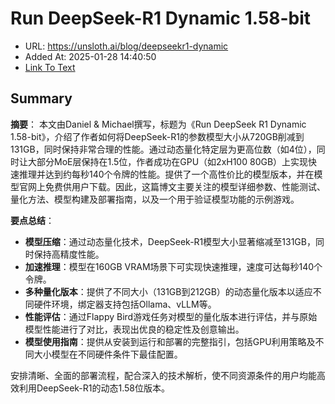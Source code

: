 # Run DeepSeek-R1 Dynamic 1.58-bit
- URL: https://unsloth.ai/blog/deepseekr1-dynamic
- Added At: 2025-01-28 14:40:50
- [Link To Text](2025-01-28-run-deepseek-r1-dynamic-1.58-bit_raw.md)

## Summary
**摘要**：
本文由Daniel & Michael撰写，标题为《Run DeepSeek R1 Dynamic 1.58-bit》，介绍了作者如何将DeepSeek-R1的参数模型大小从720GB削减到131GB，同时保持非常合理的性能。通过动态量化特定层为更高位数（如4位），同时让大部分MoE层保持在1.5位，作者成功在GPU（如2xH100 80GB）上实现快速推理并达到约每秒140个令牌的性能。提供了一个高性价比的模型版本，并在模型官网上免费供用户下载。因此，这篇博文主要关注的模型详细参数、性能测试、量化方法、模型构建及部署指南，以及一个用于验证模型功能的示例游戏。

**要点总结**：
- **模型压缩**：通过动态量化技术，DeepSeek-R1模型大小显著缩减至131GB，同时保持高精度性能。
- **加速推理**：模型在160GB VRAM场景下可实现快速推理，速度可达每秒140个令牌。
- **多种量化版本**：提供了不同大小（131GB到212GB）的动态量化版本以适应不同硬件环境，绑定器支持包括Ollama、vLLM等。
- **性能评估**：通过Flappy Bird游戏任务对模型的量化版本进行评估，并与原始模型性能进行了对比，表现出优良的稳定性及创意输出。
- **模型使用指南**：提供从安装到运行和部署的完整指引，包括GPU利用策略及不同大小模型在不同硬件条件下最佳配置。

安排清晰、全面的部署流程，配合深入的技术解析，使不同资源条件的用户均能高效利用DeepSeek-R1的动态1.58位版本。
